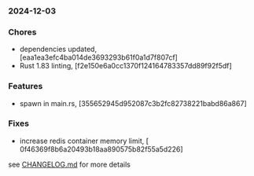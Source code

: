 ### 2024-12-03

### Chores
+ dependencies updated, [eaa1ea3efc4ba014de3693293b61f0a1d7f807cf]
+ Rust 1.83 linting, [f2e150e6a0cc1370f124164783357dd89f92f5df]

### Features
+ spawn in main.rs, [355652945d952087c3b2fc82738221babd86a867]

### Fixes
+ increase redis container memory limit, [ 0f46369f8b6a20493b18aa890575b82f55a5d226]

see <a href='https://github.com/mrjackwills/adsbdb/blob/main/CHANGELOG.md'>CHANGELOG.md</a> for more details
